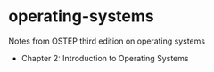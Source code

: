 # operating-systems
Notes from OSTEP third edition on operating systems



* Chapter 2: Introduction to Operating Systems
